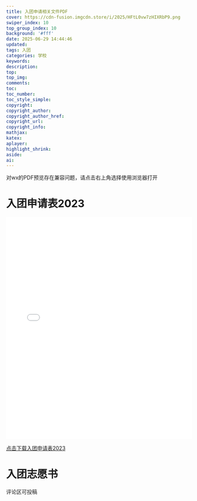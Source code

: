 ```yaml
---
title: 入团申请相关文件PDF
cover: https://cdn-fusion.imgcdn.store/i/2025/HFtL0vw7zHIXRbP9.png
swiper_index: 10
top_group_index: 10
background: '#fff'
date: 2025-06-29 14:44:46
updated:
tags: 入团
categories: 学校
keywords:
description:
top:
top_img:
comments:
toc:
toc_number:
toc_style_simple:
copyright:
copyright_author:
copyright_author_href:
copyright_url:
copyright_info:
mathjax:
katex:
aplayer:
highlight_shrink:
aside:
ai:
---
```

对wx的PDF预览存在兼容问题，请点击右上角选择使用浏览器打开
# 入团申请表2023
<embed src="\file\入团申请表2023.pdf" type="application/pdf" width="100%" height="600px" />

<a href="\file\入团申请表2023.pdf" download class="download-button">点击下载入团申请表2023</a>

# 入团志愿书
评论区可投稿